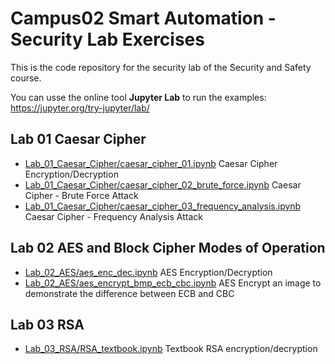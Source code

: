 # Campus02 Smart Automation - Security Lab Exercises
This is the code repository for the security lab of the Security and Safety course.

You can usse the online tool **Jupyter Lab** to run the examples: https://jupyter.org/try-jupyter/lab/

## Lab 01 Caesar Cipher
* [Lab_01_Caesar_Cipher/caesar_cipher_01.ipynb](Lab_01_Caesar_Cipher/caesar_cipher_01.ipynb)  Caesar Cipher Encryption/Decryption
* [Lab_01_Caesar_Cipher/caesar_cipher_02_brute_force.ipynb](Lab_01_Caesar_Cipher/caesar_cipher_02_brute_force.ipynb)  Caesar Cipher - Brute Force Attack
* [Lab_01_Caesar_Cipher/caesar_cipher_03_frequency_analysis.ipynb](Lab_01_Caesar_Cipher/caesar_cipher_03_frequency_analysis.ipynb)  Caesar Cipher - Frequency Analysis Attack

## Lab 02 AES and Block Cipher Modes of Operation
* [Lab_02_AES/aes_enc_dec.ipynb](Lab_02_AES/aes_enc_dec.ipynb)  AES Encryption/Decryption
* [Lab_02_AES/aes_encrypt_bmp_ecb_cbc.ipynb](Lab_02_AES/aes_encrypt_bmp_ecb_cbc.ipynb)  AES Encrypt an image to demonstrate the difference between ECB and CBC

## Lab 03 RSA
* [Lab_03_RSA/RSA_textbook.ipynb](Lab_03_RSA/RSA_textbook.ipynb)  Textbook RSA encryption/decryption
